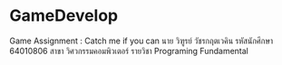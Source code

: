# GameDevelop
Game Assignment :  Catch me if you can
นาย วิฑูรย์ วัชรกฤตเวคิน
รหัสนักศึกษา 64010806
สาขา วิศวกรรมคอมพิวเตอร์
รายวิชา Programing Fundamental

